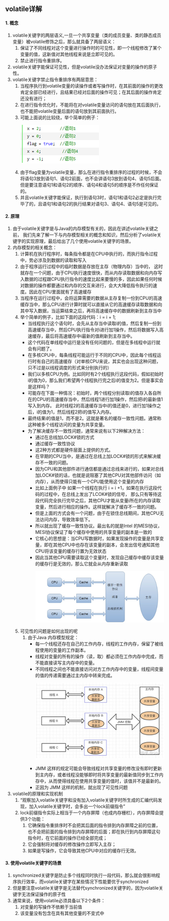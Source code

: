 ## volatile详解

#### 1. 概念

1. volatile关键字的两层语义,一旦一个共享变量（类的成员变量、类的静态成员变量）被volatile修饰之后，那么就具备了两层语义：
    1. 保证了不同线程对这个变量进行操作时的可见性，即一个线程修改了某个变量的值，这新值对其他线程来说是立即可见的。
    2. 禁止进行指令重排序。
2. volatile关键字能保证可见性，但是volatile没办法保证对变量的操作的原子性。
3. volatile关键字禁止指令重排序有两层意思：
    1. 当程序执行到volatile变量的读操作或者写操作时，在其前面的操作的更改肯定全部已经进行，且结果已经对后面的操作可见；在其后面的操作肯定还没有进行；
    2. 在进行指令优化时，不能将在对volatile变量访问的语句放在其后面执行，也不能把volatile变量后面的语句放到其前面执行。
    3. 可能上面说的比较绕，举个简单的例子：<p>
       ![img_1.png](img_1.png)<p>
    4. 由于flag变量为volatile变量，那么在进行指令重排序的过程的时候，不会将语句3放到语句1、语句2前面，也不会讲语句3放到语句4、语句5后面。但是要注意语句1和语句2的顺序、语句4和语句5的顺序是不作任何保证的。
    5. 并且volatile关键字能保证，执行到语句3时，语句1和语句2必定是执行完毕了的，且语句1和语句2的执行结果对语句3、语句4、语句5是可见的。

#### 2. 原理

1. 由于volatile关键字是与Java的内存模型有关的，因此在讲述volatile关键之前， 我们先来了解一下与内存模型相关的概念和知识，然后分析了volatile关键字的实现原理，最后给出了几个使用volatile关键字的场景。
2. 内存模型的相关概念：
    1. 计算机在执行程序时，每条指令都是在CPU中执行的，而执行指令过程中，势必涉及到数据的读取和写入
    2. 由于程序运行过程中的临时数据是存放在主存（物理内存）当中的，
       这时就存在一个问题，由于CPU执行速度很快，而从内存读取数据和向内存写入数据的过程跟CPU执行指令的速度比起来要慢的多，因此如果任何时候对数据的操作都要通过和内存的交互来进行，会大大降低指令执行的速度。因此在CPU里面就有了高速缓存
    3. 当程序在运行过程中，会将运算需要的数据从主存复制一份到CPU的高速缓存当中，那么CPU进行计算时就可以直接从它的高速缓存读取数据和向其中写入数据，当运算结束之后，再将高速缓存中的数据刷新到主存当中
    4. 举个简单的例子，比如下面的这段代码：i = i + 1;
        * 当线程执行这个语句时，会先从主存当中读取i的值，然后复制一份到高速缓存当中，然后CPU执行指令对i进行加1操作，然后将数据写入高速缓存，最后将高速缓存中i最新的值刷新到主存当中。
        * 这个代码在单线程中运行是没有任何问题的，但是在多线程中运行就会有问题了。
        * 在多核CPU中，每条线程可能运行于不同的CPU中，因此每个线程运行时有自己的高速缓存（对单核CPU来说，其实也会出现这种问题，只不过是以线程调度的形式来分别执行的）
        * 我们以多核CPU为例。比如同时有2个线程执行这段代码，假如初始时i的值为0，那么我们希望两个线程执行完之后i的值变为2。但是事实会是这样吗？
        * 可能存在下面一种情况：初始时，两个线程分别读取i的值存入各自所在的CPU的高速缓存当中，然后线程1进行加1操作，然后把i的最新值1写入到内存。
          此时线程2的高速缓存当中i的值还是0，进行加1操作之后，i的值为1，然后线程2把i的值写入内存。
        * 最终结果i的值是1，而不是2。这就是著名的缓存一致性问题。通常称这种被多个线程访问的变量为共享变量。
        * 为了解决缓存不一致性问题，通常来说有以下2种解决方法：
            * 通过在总线加LOCK#锁的方式
            * 通过缓存一致性协议
            * 这2种方式都是硬件层面上提供的方式。
            * 在早期的CPU当中，是通过在总线上加LOCK#锁的形式来解决缓存不一致的问题。
            * 因为CPU和其他部件进行通信都是通过总线来进行的，如果对总线加LOCK#锁的话，也就是说阻塞了其他CPU对其他部件访问（如内存），从而使得只能有一个CPU能使用这个变量的内存
            * 比如上面例子中 如果一个线程在执行 i = i +1，如果在执行这段代码的过程中，在总线上发出了LCOK#锁的信号，
              那么只有等待这段代码完全执行完毕之后，其他CPU才能从变量i所在的内存读取变量，然后进行相应的操作。这样就解决了缓存不一致的问题。
            * 但是上面的方式会有一个问题，由于在锁住总线期间，其他CPU无法访问内存，导致效率低下。
            * 所以就出现了缓存一致性协议。最出名的就是Intel 的MESI协议，MESI协议保证了每个缓存中使用的共享变量的副本是一致的
            * 它核心的思想是：当CPU写数据时，如果发现操作的变量是共享变量，即在其他CPU中也存在该变量的副本，会发出信号通知其他CPU将该变量的缓存行置为无效状态
            * 因此当其他CPU需要读取这个变量时，发现自己缓存中缓存该变量的缓存行是无效的，那么它就会从内存重新读取<p>
              ![img.png](img.png)
    5. 可见性的问题是如何出现的呢
        1. 由于Java 内存模型规定：
            * 每一个线程还存在自己的工作内存，线程的工作内存，保留了被线程使用的变量的工作副本。
            * 线程对变量的所有的操作（读，取）都必须在工作内存中完成，而不能直接读写主内存中的变量。
            * 不同线程之间也不能直接访问对方工作内存中的变量，线程间变量的值的传递需要通过主内存中转来完成。<p>
              ![img_2.png](img_2.png)<p>
            * JMM 这样的规定可能会导致线程对共享变量的修改没有即时更新到主内存，或者线程没能够即时将共享变量的最新值同步到工作内存中，从而使得线程在使用共享变量的值时，该值并不是最新的。
            * 正因为 JMM 这样的机制，就出现了可见性问题
3. volatile的原理和实现机制
    1. “观察加入volatile关键字和没有加入volatile关键字时所生成的汇编代码发现，加入volatile关键字时，会多出一个lock前缀指令”
    2. lock前缀指令实际上相当于一个内存屏障（也成内存栅栏），内存屏障会提供3个功能：
        1. 它确保指令重排序时不会把其后面的指令排到内存屏障之前的位置，也不会把前面的指令排到内存屏障的后面；即在执行到内存屏障这句指令时，在它前面的操作已经全部完成；
        2. 它会强制将对缓存的修改操作立即写入主存；
        3. 如果是写操作，它会导致其他CPU中对应的缓存行无效。

#### 3. 使用volatile关键字的场景

1. synchronized关键字是防止多个线程同时执行一段代码，那么就会很影响程序执行效率，而volatile关键字在某些情况下性能要优于synchronized
2. 但是要注意volatile关键字是无法替代synchronized关键字的，因为volatile关键字无法保证操作的原子性
3. 通常来说，使用volatile必须具备以下2个条件：
    1. 对变量的写操作不依赖于当前值
    2. 该变量没有包含在具有其他变量的不变式中